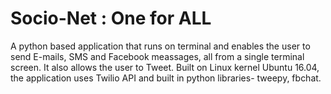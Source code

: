 # Socio-Net : One for ALL
A python based application that runs on terminal and enables the user to send E-mails, SMS and Facebook meassages, all from a single terminal screen. It also allows the user to Tweet.
Built on Linux kernel Ubuntu 16.04, the application uses Twilio API and built in python libraries- tweepy, fbchat.
